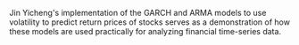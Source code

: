 Jin Yicheng's implementation of the GARCH and ARMA models to use volatility to predict return prices of stocks
serves as a demonstration of how these models are used practically for analyzing financial time-series data.
